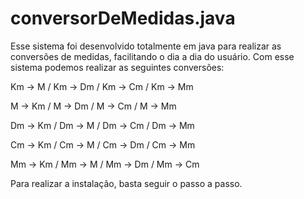 # conversorDeMedidas.java

Esse sistema foi desenvolvido totalmente em java para realizar as conversões de medidas, facilitando o dia a dia do usuário. Com esse sistema podemos realizar as seguintes conversões:

Km -> M / Km -> Dm / Km -> Cm / Km -> Mm

M -> Km / M -> Dm / M -> Cm / M -> Mm

Dm -> Km / Dm -> M / Dm -> Cm / Dm -> Mm

Cm -> Km / Cm -> M / Cm -> Dm / Cm -> Mm

Mm -> Km / Mm -> M / Mm -> Dm / Mm -> Cm

Para realizar a instalação, basta seguir o passo a passo.
